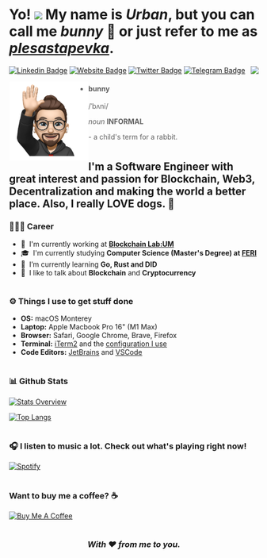 # Yo! <img src="https://media.giphy.com/media/hvRJCLFzcasrR4ia7z/giphy.gif" width="25px"> My name is *Urban*, but you can call me *bunny* 🐰 or just refer to me as *[plesastapevka](https://github.com/plesastapevka/)*.

<a href="https://github.com/plesastapevka/github-readme-stats">
  <img align="right" src="http://github-readme-streak-stats.herokuapp.com?user=plesastapevka&theme=dark&date_format=M%20j%5B%2C%20Y%5D" />
</a>


[![Linkedin Badge](https://img.shields.io/badge/-LinkedIn-0e76a8?style=flat-square&logo=Linkedin&logoColor=white)](https://www.linkedin.com/in/urbanvidovic/)
[![Website Badge](https://img.shields.io/badge/Website-3b5998?style=flat-square&logo=google-chrome&logoColor=white)](https://plesastapevka.github.io/)
[![Twitter Badge](https://img.shields.io/badge/-Twitter-00acee?style=flat-square&logo=Twitter&logoColor=white)](https://twitter.com/plesasta_pevka)
[![Telegram Badge](https://img.shields.io/badge/-Telegram-0088cc?style=flat-square&logo=Telegram&logoColor=white)](https://t.me/plesasta_pevka)

<img align="left" width="160" height="160" alt="Bunny Animoji" src="bunny.png"/>

> - #### bunny
>    /ˈbʌni/
>  
>    *noun* **INFORMAL**
>    
>    \- a child's term for a rabbit.

#

## I'm a Software Engineer with great interest and passion for Blockchain, Web3, Decentralization and making the world a better place. Also, I really **LOVE** dogs. 🐶


### 👨🏻‍💻 Career
- 🏢 &nbsp;I'm currently working at **[Blockchain Lab:UM](https://blockchain-lab.um.si/?lang=en)**
- 🎓 &nbsp;I'm currently studying **Computer Science (Master's Degree) at [FERI](https://feri.um.si/en/)**
- 🤔 &nbsp;I’m currently learning **Go, Rust and DID**
- 💬 &nbsp;I like to talk about **Blockchain** and **Cryptocurrency**

#

### ⚙️ Things I use to get stuff done
- **OS:** macOS Monterey
- **Laptop:** Apple Macbook Pro 16" (M1 Max)
- **Browser:** Safari, Google Chrome, Brave, Firefox
- **Terminal:** [iTerm2](https://iterm2.com/) and the [configuration I use](https://github.com/plesastapevka/iterm-config)
- **Code Editors:** [JetBrains](https://www.jetbrains.com/) and [VSCode](https://code.visualstudio.com/)

#

### 📊 Github Stats

[![Stats Overview](https://github-readme-stats.vercel.app/api?username=plesastapevka&show_icons=true&theme=dark&count_private=true)](https://github.com/anuraghazra/github-readme-stats)

[![Top Langs](https://github-readme-stats.vercel.app/api/top-langs/?username=plesastapevka&layout=compact&theme=dark&hide=html&langs_count=8)](https://github.com/anuraghazra/github-readme-stats)

#

### 🎧 I listen to music a lot. Check out what's playing right now!

[![Spotify](https://spotify-github-profile.vercel.app/api/view.svg?uid=8b0wvobrhn0bw5rlq2db6ybdo&cover_image=true&theme=novatorem&bar_color=175e29&bar_color_cover=false)](https://open.spotify.com/user/8b0wvobrhn0bw5rlq2db6ybdo?si=d106919a36ad45ca)

#

### Want to buy me a coffee? ☕️

<a href="https://www.buymeacoffee.com/bxnny" target="_blank"><img src="https://cdn.buymeacoffee.com/buttons/v2/default-yellow.png" alt="Buy Me A Coffee" width="160px" ></a>

#

<div align="center">

### *With ❤️ from me to you.*

</div>
